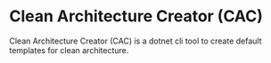 # Clean Architecture Creator (CAC)
Clean Architecture Creator (CAC) is a dotnet cli tool to create default templates for clean architecture.  